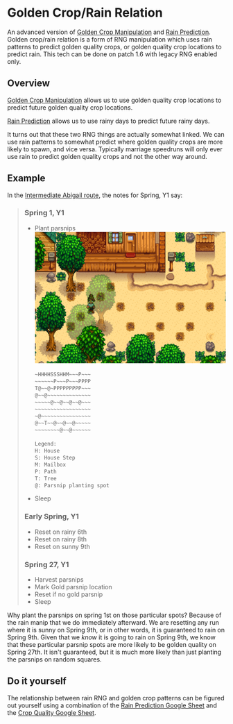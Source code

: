 # Golden Crop/Rain Relation

An advanced version of [Golden Crop Manipulation](./golden_crop_manipulation.md) and [Rain Prediction](./rain_prediction.md). Golden crop/rain relation is a form of RNG manipulation which uses rain patterns to predict golden quality crops, or golden quality crop locations to predict rain. This tech can be done on patch 1.6 with legacy RNG enabled only.

## Overview

[Golden Crop Manipulation](./golden_crop_manipulation.md) allows us to use golden quality crop locations to predict future golden quality crop locations.

[Rain Prediction](./rain_prediction.md) allows us to use rainy days to predict future rainy days.

It turns out that these two RNG things are actually somewhat linked. We can use rain patterns to somewhat predict where golden quality crops are more likely to spawn, and vice versa. Typically marriage speedruns will only ever use rain to predict golden quality crops and not the other way around.

## Example

In the [Intermediate Abigail route](../routes/abigail/stardew_marriage_abigail_intermediate.md), the notes for Spring, Y1 say:

> ### Spring 1, Y1
> - Plant parsnips
>   ![Parsnip planting spots](../img/abigail_crop_manip_parsnips.png)
>   ```
>   ~HHHHSSSHHM~~~P~~~
>   ~~~~~~P~~~P~~~PPPP
>   T@~~@~PPPPPPPPP~~~
>   @~~@~~~~~~~~~~~~~~
>   ~~~~~@~~@~~@~~@~~~
>   ~~~~~~~~~~~~~~~~~~
>   ~@~~~~~~~~~~~~~~~~
>   @~~T~~@~~@~~@~~~~~
>   ~~~~~~~~@~~@~~~~~~
>   
>   Legend:
>   H: House
>   S: House Step
>   M: Mailbox
>   P: Path
>   T: Tree
>   @: Parsnip planting spot
>   ```
> - Sleep
> 
> ### Early Spring, Y1
> - Reset on rainy 6th
> - Reset on rainy 8th
> - Reset on sunny 9th
> 
> ### Spring 27, Y1
> - Harvest parsnips
> - Mark Gold parsnip location
> - Reset if no gold parsnip
> - Sleep

Why plant the parsnips on spring 1st on those particular spots? Because of the rain manip that we do immediately afterward. We are resetting any run where it is sunny on Spring 9th, or in other words, it is guaranteed to rain on Spring 9th. Given that we *know* it is going to rain on Spring 9th, we know that these particular parsnip spots are more likely to be golden quality on Spring 27th. It isn't guaranteed, but it is much more likely than just planting the parsnips on random squares.

## Do it yourself

The relationship between rain RNG and golden crop patterns can be figured out yourself using a combination of the [Rain Prediction Google Sheet](https://docs.google.com/spreadsheets/d/1R90dxVwzGcXk8GhsX7YkZoHOP7fFpuYS1qaht02M4iw) and the [Crop Quality Google Sheet](https://docs.google.com/spreadsheets/d/1e-LjO3NYIbTSGyx3bQraWZ5-7fjeyvWlBEyqaXPuiI8).
